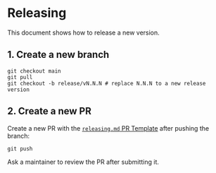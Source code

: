 # Releasing

This document shows how to release a new version.

## 1. Create a new branch

```shell
git checkout main
git pull
git checkout -b release/vN.N.N # replace N.N.N to a new release version
```

## 2. Create a new PR

Create a new PR with the [`releasing.md` PR Template](./.github/PULL_REQUEST_TEMPLATE/releasing.md) after pushing the branch:

```shell
git push
```

Ask a maintainer to review the PR after submitting it.
